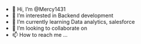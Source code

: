 - 👋 Hi, I’m @Mercy1431
- 👀 I’m interested in Backend development 
- 🌱 I’m currently learning Data analytics, salesforce
- 💞️ I’m looking to collaborate on 
- 📫 How to reach me ...

<!---
Mercy1431/Mercy1431 is a ✨ special ✨ repository because its `README.md` (this file) appears on your GitHub profile.
You can click the Preview link to take a look at your changes.
--->
